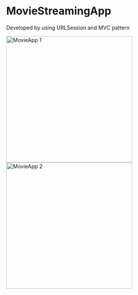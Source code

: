 # MovieStreamingApp
Developed by using URLSession and MVC pattern

<img width="337" alt="MovieApp 1" src="https://user-images.githubusercontent.com/107641866/198886985-9e03741a-763b-40d3-9d59-a9ea90c486b1.png">
<img width="337" alt="MovieApp 2" src="https://user-images.githubusercontent.com/107641866/198886988-e4fb8a7e-c987-4e0b-aab0-a35814e97e6f.png">

